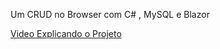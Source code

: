 
Um CRUD no Browser com C# , MySQL e Blazor 


[Video Explicando o Projeto](https://www.youtube.com/watch?v=SvMqfH9RUSs)

